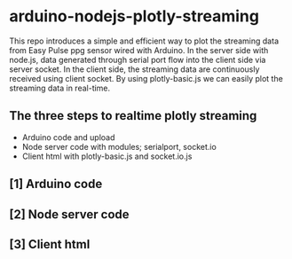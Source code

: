 # arduino-nodejs-plotly-streaming
This repo introduces a simple and efficient way to plot the streaming data from Easy Pulse ppg sensor wired with Arduino.
In the server side with node.js, data generated through serial port flow into the client side via server socket.
In the client side, the streaming data are continuously received using client socket. By using plotly-basic.js we can easily plot the streaming data in real-time.

## The three steps to realtime plotly streaming
- Arduino code and upload
- Node server code with modules; serialport, socket.io
- Client html with plotly-basic.js and socket.io.js

## [1] Arduino code

## [2] Node server code

## [3] Client html